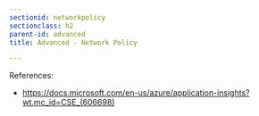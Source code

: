 ```yaml
---
sectionid: networkpolicy
sectionclass: h2
parent-id: advanced
title: Advanced - Network Policy

---
```



References:
- <https://docs.microsoft.com/en-us/azure/application-insights?wt.mc_id=CSE_(606698)>